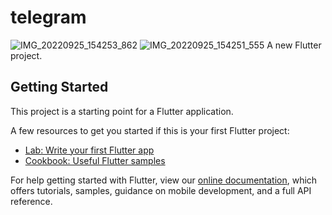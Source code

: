 # telegram
![IMG_20220925_154253_862](https://user-images.githubusercontent.com/58340907/192156010-72092c12-d346-4031-9e50-f7e4ab029d95.jpg)
![IMG_20220925_154251_555](https://user-images.githubusercontent.com/58340907/192156017-24d271e4-f51b-4e15-b4f1-7f7f557e35da.jpg)
A new Flutter project.

## Getting Started

This project is a starting point for a Flutter application.

A few resources to get you started if this is your first Flutter project:

- [Lab: Write your first Flutter app](https://flutter.dev/docs/get-started/codelab)
- [Cookbook: Useful Flutter samples](https://flutter.dev/docs/cookbook)

For help getting started with Flutter, view our
[online documentation](https://flutter.dev/docs), which offers tutorials,
samples, guidance on mobile development, and a full API reference.
